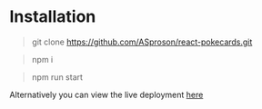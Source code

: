 # Installation

> git clone https://github.com/ASproson/react-pokecards.git

> npm i

> npm run start

Alternatively you can view the live deployment [here](https://asproson.github.io/react-pokecards/)